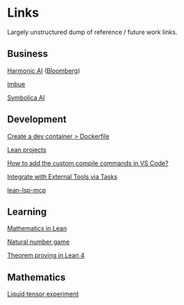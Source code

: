 # Links

Largely unstructured dump of reference / future work links.

## Business

[Harmonic AI](https://harmonic.fun/) ([Bloomberg](https://archive.ph/9gPri))

[Imbue](https://imbue.com/)

[Symbolica AI](https://www.symbolica.ai/)

## Development

[Create a dev container &gt; Dockerfile](https://code.visualstudio.com/docs/devcontainers/create-dev-container#_dockerfile)

[Lean projects](https://leanprover-community.github.io/install/project.html)

[How to add the custom compile commands in VS Code?](https://stackoverflow.com/a/71747570)

[Integrate with External Tools via Tasks ](https://code.visualstudio.com/docs/debugtest/tasks#_custom-tasks)

[lean-lsp-mcp](https://github.com/oOo0oOo/lean-lsp-mcp)

## Learning

[Mathematics in Lean](https://leanprover-community.github.io/mathematics_in_lean/mathematics_in_lean.pdf)

[Natural number game](https://adam.math.hhu.de/#/g/leanprover-community/nng4)

[Theorem proving in Lean 4](https://leanprover.github.io/theorem_proving_in_lean4/)

## Mathematics

[Liquid tensor experiment](https://xenaproject.wordpress.com/2020/12/05/liquid-tensor-experiment/)
